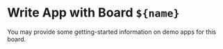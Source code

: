 # Write App with Board `${name}`

You may provide some getting-started information on demo apps for this board.
